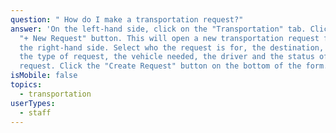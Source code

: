 ```yaml
---
question: " How do I make a transportation request?"
answer: 'On the left-hand side, click on the "Transportation" tab. Click on the
  "+ New Request" button. This will open a new transportation request form on
  the right-hand side. Select who the request is for, the destination, the time,
  the type of request, the vehicle needed, the driver and the status of the
  request. Click the "Create Request" button on the bottom of the form. '
isMobile: false
topics:
  - transportation
userTypes:
  - staff
---
```


